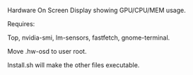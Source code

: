 Hardware On Screen Display showing GPU/CPU/MEM usage.

Requires:

Top, nvidia-smi, lm-sensors, fastfetch, gnome-terminal.

Move .hw-osd to user root.

Install.sh will make the other files executable.
